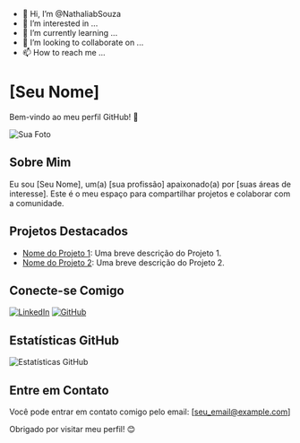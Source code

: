 - 👋 Hi, I’m @NathaliabSouza
- 👀 I’m interested in ...
- 🌱 I’m currently learning ...
- 💞️ I’m looking to collaborate on ...
- 📫 How to reach me ...

<!---
NathaliabSouza/NathaliabSouza is a ✨ special ✨ repository because its `README.md` (this file) appears on your GitHub profile.
You can click the Preview link to take a look at your changes.
--->
# [Seu Nome]

Bem-vindo ao meu perfil GitHub! 👋

![Sua Foto](url_da_sua_foto.jpg)

## Sobre Mim

Eu sou [Seu Nome], um(a) [sua profissão] apaixonado(a) por [suas áreas de interesse]. Este é o meu espaço para compartilhar projetos e colaborar com a comunidade.

## Projetos Destacados

- [Nome do Projeto 1](link_do_projeto_1): Uma breve descrição do Projeto 1.
- [Nome do Projeto 2](link_do_projeto_2): Uma breve descrição do Projeto 2.

## Conecte-se Comigo

[![LinkedIn](https://img.shields.io/badge/LinkedIn-<seu_usuario_no_linkedin>-blue)](url_do_seu_perfil_no_linkedin)
[![GitHub](https://img.shields.io/badge/GitHub-<seu_usuario_no_github>-green)](link_do_seu_repositorio_no_github)

## Estatísticas GitHub

![Estatísticas GitHub](https://github-readme-stats.vercel.app/api?username=<seu_usuario_no_github>&show_icons=true&theme=dark)

## Entre em Contato

Você pode entrar em contato comigo pelo email: [seu_email@example.com]

Obrigado por visitar meu perfil! 😊
